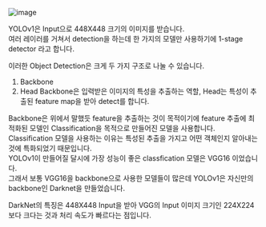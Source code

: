 ![image](https://github.com/bovo1/model_implemention/assets/110110403/90e68558-c825-4c69-bd1c-d9655a57c23e)


YOLOv1은 Input으로 448X448 크기의 이미지를 받습니다.  
여러 레이러를 거쳐서 detection을 하는데 한 가지의 모델만 사용하기에 1-stage detector 라고 합니다. 

이러한 Object Detection은 크게 두 가지 구조로 나눌 수 있습니다.  
1. Backbone
2. Head
Backbone은 입력받은 이미지의 특성을 추출하는 역할,
Head는 특성이 추출된 feature map을 받아 detect를 합니다.

Backbone은 위에서 말했듯 feature을 추출하는 것이 목적이기에 feature 추출에 최적화된 모델인 Classification을 목적으로 만들어진 모델을 사용합니다.  
Classification 모델을 사용하는 이유는 특성된 추출을 가지고 어떤 객체인지 알아내는 것에 특화되었기 때문입니다.  
YOLOv1이 만들어질 달시에 가장 성능이 좋은 classfication 모델은 VGG16 이었습니다.  
그래서 보통 VGG16을 backbone으로 사용한 모델들이 많은데 YOLOv1은 자신만의 backbone인 Darknet을 만들었습니다.  

DarkNet의 특징은 448X448 Input을 받아 VGG의 Input 이미지 크기인 224X224 보다 크다는 것과 처리 속도가 빠르다는 점입니다.  
